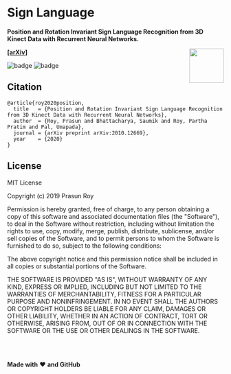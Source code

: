 # Sign Language
**Position and Rotation Invariant Sign Language Recognition from 3D Kinect Data with Recurrent Neural Networks.**

**[[arXiv]](https://arxiv.org/abs/2010.12669)**
<img align='right' height='80' src='https://github.com/prasunroy/sign-language/blob/master/assets/logo.png' />

![badge](https://github.com/prasunroy/sign-language/blob/master/assets/badge_1.svg)
![badge](https://github.com/prasunroy/sign-language/blob/master/assets/badge_2.svg)

## Citation
```
@article{roy2020position,
  title   = {Position and Rotation Invariant Sign Language Recognition from 3D Kinect Data with Recurrent Neural Networks},
  author  = {Roy, Prasun and Bhattacharya, Saumik and Roy, Partha Pratim and Pal, Umapada},
  journal = {arXiv preprint arXiv:2010.12669},
  year    = {2020}
}
```

## License
MIT License

Copyright (c) 2019 Prasun Roy

Permission is hereby granted, free of charge, to any person obtaining a copy of this software and associated documentation files (the "Software"), to deal in the Software without restriction, including without limitation the rights to use, copy, modify, merge, publish, distribute, sublicense, and/or sell copies of the Software, and to permit persons to whom the Software is furnished to do so, subject to the following conditions:

The above copyright notice and this permission notice shall be included in all copies or substantial portions of the Software.

THE SOFTWARE IS PROVIDED "AS IS", WITHOUT WARRANTY OF ANY KIND, EXPRESS OR IMPLIED, INCLUDING BUT NOT LIMITED TO THE WARRANTIES OF MERCHANTABILITY, FITNESS FOR A PARTICULAR PURPOSE AND NONINFRINGEMENT. IN NO EVENT SHALL THE AUTHORS OR COPYRIGHT HOLDERS BE LIABLE FOR ANY CLAIM, DAMAGES OR OTHER LIABILITY, WHETHER IN AN ACTION OF CONTRACT, TORT OR OTHERWISE, ARISING FROM, OUT OF OR IN CONNECTION WITH THE SOFTWARE OR THE USE OR OTHER DEALINGS IN THE SOFTWARE.

<br />
<br />


**Made with** :heart: **and GitHub**
